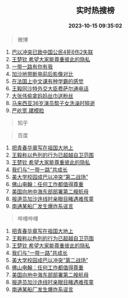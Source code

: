<div align="center"><h2>实时热搜榜</h2><h4>2023-10-15 09:35:02</h4></div>

> 微博  

1. [巴以冲突已致中国公民4死6伤2失联](https://s.weibo.com/weibo?q=%23%E5%B7%B4%E4%BB%A5%E5%86%B2%E7%AA%81%E5%B7%B2%E8%87%B4%E4%B8%AD%E5%9B%BD%E5%85%AC%E6%B0%914%E6%AD%BB6%E4%BC%A42%E5%A4%B1%E8%81%94%23&t=31&band_rank=1&Refer=top)<br />
2. [王楚钦 希望大家能尊重彼此的隐私](https://s.weibo.com/weibo?q=%E7%8E%8B%E6%A5%9A%E9%92%A6%20%E5%B8%8C%E6%9C%9B%E5%A4%A7%E5%AE%B6%E8%83%BD%E5%B0%8A%E9%87%8D%E5%BD%BC%E6%AD%A4%E7%9A%84%E9%9A%90%E7%A7%81&t=31&band_rank=2&Refer=top)<br />
3. [一带一路有你有我](https://s.weibo.com/weibo?q=%23%E4%B8%80%E5%B8%A6%E4%B8%80%E8%B7%AF%E6%9C%89%E4%BD%A0%E6%9C%89%E6%88%91%23&t=31&band_rank=3&Refer=top)<br />
4. [加沙地带断电前后影像对比](https://s.weibo.com/weibo?q=%23%E5%8A%A0%E6%B2%99%E5%9C%B0%E5%B8%A6%E6%96%AD%E7%94%B5%E5%89%8D%E5%90%8E%E5%BD%B1%E5%83%8F%E5%AF%B9%E6%AF%94%23&t=31&band_rank=4&Refer=top)<br />
5. [在法国上中文课有种学霸的感觉](https://s.weibo.com/weibo?q=%23%E5%9C%A8%E6%B3%95%E5%9B%BD%E4%B8%8A%E4%B8%AD%E6%96%87%E8%AF%BE%E6%9C%89%E7%A7%8D%E5%AD%A6%E9%9C%B8%E7%9A%84%E6%84%9F%E8%A7%89%23&t=31&band_rank=5&Refer=top)<br />
6. [王毅同沙特外交大臣费萨尔通电话](https://s.weibo.com/weibo?q=%23%E7%8E%8B%E6%AF%85%E5%90%8C%E6%B2%99%E7%89%B9%E5%A4%96%E4%BA%A4%E5%A4%A7%E8%87%A3%E8%B4%B9%E8%90%A8%E5%B0%94%E9%80%9A%E7%94%B5%E8%AF%9D%23&t=31&band_rank=6&Refer=top)<br />
7. [大张伟偷拿妈妈丝巾送粉丝](https://s.weibo.com/weibo?q=%23%E5%A4%A7%E5%BC%A0%E4%BC%9F%E5%81%B7%E6%8B%BF%E5%A6%88%E5%A6%88%E4%B8%9D%E5%B7%BE%E9%80%81%E7%B2%89%E4%B8%9D%23&t=31&band_rank=7&Refer=top)<br />
8. [马来西亚36岁演员帮子女洗澡时猝逝](https://s.weibo.com/weibo?q=%23%E9%A9%AC%E6%9D%A5%E8%A5%BF%E4%BA%9A36%E5%B2%81%E6%BC%94%E5%91%98%E5%B8%AE%E5%AD%90%E5%A5%B3%E6%B4%97%E6%BE%A1%E6%97%B6%E7%8C%9D%E9%80%9D%23&t=31&band_rank=8&Refer=top)<br />
9. [严屹宽 建模脸](https://s.weibo.com/weibo?q=%E4%B8%A5%E5%B1%B9%E5%AE%BD%20%E5%BB%BA%E6%A8%A1%E8%84%B8&t=31&band_rank=9&Refer=top)<br />

> 知乎  


> 百度  

1. [把青春华章写在祖国大地上](https://www.baidu.com/s?wd=%E6%8A%8A%E9%9D%92%E6%98%A5%E5%8D%8E%E7%AB%A0%E5%86%99%E5%9C%A8%E7%A5%96%E5%9B%BD%E5%A4%A7%E5%9C%B0%E4%B8%8A&sa=fyb_news&rsv_dl=fyb_news)<br />
2. [王毅称以色列的行为已超越自卫范围](https://www.baidu.com/s?wd=%E7%8E%8B%E6%AF%85%E7%A7%B0%E4%BB%A5%E8%89%B2%E5%88%97%E7%9A%84%E8%A1%8C%E4%B8%BA%E5%B7%B2%E8%B6%85%E8%B6%8A%E8%87%AA%E5%8D%AB%E8%8C%83%E5%9B%B4&sa=fyb_news&rsv_dl=fyb_news)<br />
3. [王楚钦 希望大家能尊重彼此的隐私](https://www.baidu.com/s?wd=%E7%8E%8B%E6%A5%9A%E9%92%A6+%E5%B8%8C%E6%9C%9B%E5%A4%A7%E5%AE%B6%E8%83%BD%E5%B0%8A%E9%87%8D%E5%BD%BC%E6%AD%A4%E7%9A%84%E9%9A%90%E7%A7%81&sa=fyb_news&rsv_dl=fyb_news)<br />
4. [我们与“一带一路”共成长](https://www.baidu.com/s?wd=%E6%88%91%E4%BB%AC%E4%B8%8E%E2%80%9C%E4%B8%80%E5%B8%A6%E4%B8%80%E8%B7%AF%E2%80%9D%E5%85%B1%E6%88%90%E9%95%BF&sa=fyb_news&rsv_dl=fyb_news)<br />
5. [美大学校园成巴以冲突“第二战场”](https://www.baidu.com/s?wd=%E7%BE%8E%E5%A4%A7%E5%AD%A6%E6%A0%A1%E5%9B%AD%E6%88%90%E5%B7%B4%E4%BB%A5%E5%86%B2%E7%AA%81%E2%80%9C%E7%AC%AC%E4%BA%8C%E6%88%98%E5%9C%BA%E2%80%9D&sa=fyb_news&rsv_dl=fyb_news)<br />
6. [佛山电翰：任何工作都值得尊重](https://www.baidu.com/s?wd=%E4%BD%9B%E5%B1%B1%E7%94%B5%E7%BF%B0%EF%BC%9A%E4%BB%BB%E4%BD%95%E5%B7%A5%E4%BD%9C%E9%83%BD%E5%80%BC%E5%BE%97%E5%B0%8A%E9%87%8D&sa=fyb_news&rsv_dl=fyb_news)<br />
7. [美国向地中海东部部署第二艘航母](https://www.baidu.com/s?wd=%E7%BE%8E%E5%9B%BD%E5%90%91%E5%9C%B0%E4%B8%AD%E6%B5%B7%E4%B8%9C%E9%83%A8%E9%83%A8%E7%BD%B2%E7%AC%AC%E4%BA%8C%E8%89%98%E8%88%AA%E6%AF%8D&sa=fyb_news&rsv_dl=fyb_news)<br />
8. [报道员加沙连线时亲眼目睹遇难孩童](https://www.baidu.com/s?wd=%E6%8A%A5%E9%81%93%E5%91%98%E5%8A%A0%E6%B2%99%E8%BF%9E%E7%BA%BF%E6%97%B6%E4%BA%B2%E7%9C%BC%E7%9B%AE%E7%9D%B9%E9%81%87%E9%9A%BE%E5%AD%A9%E7%AB%A5&sa=fyb_news&rsv_dl=fyb_news)<br />
9. [南通某船厂发生爆炸系谣言](https://www.baidu.com/s?wd=%E5%8D%97%E9%80%9A%E6%9F%90%E8%88%B9%E5%8E%82%E5%8F%91%E7%94%9F%E7%88%86%E7%82%B8%E7%B3%BB%E8%B0%A3%E8%A8%80&sa=fyb_news&rsv_dl=fyb_news)<br />

> 哔哩哔哩  

1. [把青春华章写在祖国大地上](https://www.baidu.com/s?wd=%E6%8A%8A%E9%9D%92%E6%98%A5%E5%8D%8E%E7%AB%A0%E5%86%99%E5%9C%A8%E7%A5%96%E5%9B%BD%E5%A4%A7%E5%9C%B0%E4%B8%8A&sa=fyb_news&rsv_dl=fyb_news)<br />
2. [王毅称以色列的行为已超越自卫范围](https://www.baidu.com/s?wd=%E7%8E%8B%E6%AF%85%E7%A7%B0%E4%BB%A5%E8%89%B2%E5%88%97%E7%9A%84%E8%A1%8C%E4%B8%BA%E5%B7%B2%E8%B6%85%E8%B6%8A%E8%87%AA%E5%8D%AB%E8%8C%83%E5%9B%B4&sa=fyb_news&rsv_dl=fyb_news)<br />
3. [王楚钦 希望大家能尊重彼此的隐私](https://www.baidu.com/s?wd=%E7%8E%8B%E6%A5%9A%E9%92%A6+%E5%B8%8C%E6%9C%9B%E5%A4%A7%E5%AE%B6%E8%83%BD%E5%B0%8A%E9%87%8D%E5%BD%BC%E6%AD%A4%E7%9A%84%E9%9A%90%E7%A7%81&sa=fyb_news&rsv_dl=fyb_news)<br />
4. [我们与“一带一路”共成长](https://www.baidu.com/s?wd=%E6%88%91%E4%BB%AC%E4%B8%8E%E2%80%9C%E4%B8%80%E5%B8%A6%E4%B8%80%E8%B7%AF%E2%80%9D%E5%85%B1%E6%88%90%E9%95%BF&sa=fyb_news&rsv_dl=fyb_news)<br />
5. [美大学校园成巴以冲突“第二战场”](https://www.baidu.com/s?wd=%E7%BE%8E%E5%A4%A7%E5%AD%A6%E6%A0%A1%E5%9B%AD%E6%88%90%E5%B7%B4%E4%BB%A5%E5%86%B2%E7%AA%81%E2%80%9C%E7%AC%AC%E4%BA%8C%E6%88%98%E5%9C%BA%E2%80%9D&sa=fyb_news&rsv_dl=fyb_news)<br />
6. [佛山电翰：任何工作都值得尊重](https://www.baidu.com/s?wd=%E4%BD%9B%E5%B1%B1%E7%94%B5%E7%BF%B0%EF%BC%9A%E4%BB%BB%E4%BD%95%E5%B7%A5%E4%BD%9C%E9%83%BD%E5%80%BC%E5%BE%97%E5%B0%8A%E9%87%8D&sa=fyb_news&rsv_dl=fyb_news)<br />
7. [美国向地中海东部部署第二艘航母](https://www.baidu.com/s?wd=%E7%BE%8E%E5%9B%BD%E5%90%91%E5%9C%B0%E4%B8%AD%E6%B5%B7%E4%B8%9C%E9%83%A8%E9%83%A8%E7%BD%B2%E7%AC%AC%E4%BA%8C%E8%89%98%E8%88%AA%E6%AF%8D&sa=fyb_news&rsv_dl=fyb_news)<br />
8. [报道员加沙连线时亲眼目睹遇难孩童](https://www.baidu.com/s?wd=%E6%8A%A5%E9%81%93%E5%91%98%E5%8A%A0%E6%B2%99%E8%BF%9E%E7%BA%BF%E6%97%B6%E4%BA%B2%E7%9C%BC%E7%9B%AE%E7%9D%B9%E9%81%87%E9%9A%BE%E5%AD%A9%E7%AB%A5&sa=fyb_news&rsv_dl=fyb_news)<br />
9. [南通某船厂发生爆炸系谣言](https://www.baidu.com/s?wd=%E5%8D%97%E9%80%9A%E6%9F%90%E8%88%B9%E5%8E%82%E5%8F%91%E7%94%9F%E7%88%86%E7%82%B8%E7%B3%BB%E8%B0%A3%E8%A8%80&sa=fyb_news&rsv_dl=fyb_news)<br />
